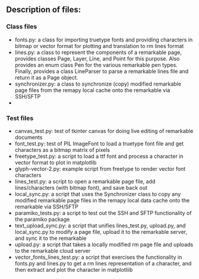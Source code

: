 ## Description of files:

### Class files
* fonts.py: a class for importing truetype fonts and providing characters in bitmap or vector format for plotting and translation to rm lines format
* lines.py: a class to represent the components of a remarkable page, provides classes Page, Layer, Line, and Point for this purpose. Also provides an enum class Pen for the various remarkable pen types. Finally, provides a class LineParser to parse a remarkable lines file and return it as a Page object.
* synchronizer.py: a class to synchronize (copy) modified remarkable page files from the remapy local cache onto the remarkable via SSH/SFTP
* 

### Test files
* canvas_test.py: test of tkinter canvas for doing live editing of remarkable documents
* font_test.py: test of PIL ImageFont to load a truetype font file and get characters as a bitmap matrix of pixels
* freetype_test.py: a script to load a ttf font and process a character in vector format to plot in matplotlib
* glyph-vector-2.py: example script from freetype to render vector font characters
* lines_test.py: a script to open a remarkable page file, add lines/characters (with bitmap font), and save back out
* local_sync.py: a script that uses the Synchronizer class to copy any modified remarkable page files in the remapy local data cache onto the remarkable via SSH/SFTP
* paramiko_tests.py: a script to test out the SSH and SFTP functionality of the paramiko package
* text_upload_sync.py: a script that unifies lines_test.py, upload.py, and local_sync.py to modify a page file, upload it to the remarkable server, and sync it to the remarkable
* upload.py: a script that takes a locally modified rm page file and uploads to the remarkable cloud server
* vector_fonts_lines_test.py: a script that exercises the functionality in fonts.py and lines.py to get a rm lines representation of a character, and then extract and plot the character in matplotliib